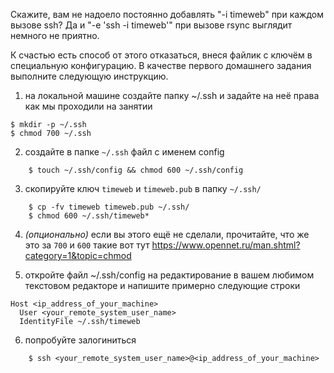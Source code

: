 Скажите, вам не надоело постоянно добавлять "-i timeweb" при каждом вызове ssh?
Да и "-e 'ssh -i timeweb'" при вызове rsync выглядит немного не приятно.

К счастью есть способ от этого отказаться, внеся файлик с ключём в специальную конфигурацию.
В качестве первого домашнего задания выполните следующую инструкцию.

1. на локальной машине создайте папку ~/.ssh и задайте на неё права как мы проходили на занятии
```shell script
$ mkdir -p ~/.ssh
$ chmod 700 ~/.ssh
```

2. создайте в папке `~/.ssh` файл с именем config
```shell script
    $ touch ~/.ssh/config && chmod 600 ~/.ssh/config
```

3. скопируйте ключ `timeweb` и `timeweb.pub` в папку `~/.ssh/`
```shell script
    $ cp -fv timeweb timeweb.pub ~/.ssh/
    $ chmod 600 ~/.ssh/timeweb*
```

4. *(опционально)* если вы этого ещё не сделали, прочитайте, что же это за `700` и `600` такие вот тут
    https://www.opennet.ru/man.shtml?category=1&topic=chmod

5. откройте файл ~/.ssh/config на редактирование в вашем любимом текстовом редакторе и
    напишите примерно следующие строки
```
Host <ip_address_of_your_machine>
  User <your_remote_system_user_name>
  IdentityFile ~/.ssh/timeweb
```

6. попробуйте залогиниться
```shell script
    $ ssh <your_remote_system_user_name>@<ip_address_of_your_machine>
```
